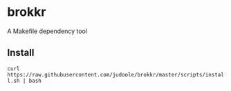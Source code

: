 # brokkr
A Makefile dependency tool

## Install
`curl https://raw.githubusercontent.com/judoole/brokkr/master/scripts/install.sh | bash`
